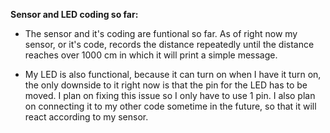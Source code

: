 **Sensor and LED coding so far:**

*  The sensor and it's coding are funtional so far. As of right now my sensor, or it's code, records the distance repeatedly until the distance reaches over 1000 cm in which it will print a simple message.

*  My LED is also functional, because it can turn on when I have it turn on, the only downside to it right now is that the pin for the LED has to be moved. I plan on fixing this issue so I only have to use 1 pin. I also plan on connecting it to my other code sometime in the future, so that it will react according to my sensor. 
